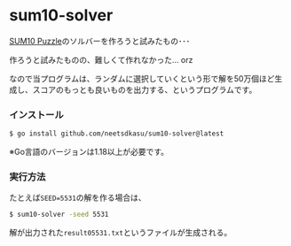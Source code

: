 # sum10-solver

[SUM10 Puzzle](https://neetsdkasu.github.io/game/sum10/index.html)のソルバーを作ろうと試みたもの･･･


作ろうと試みたものの、難しくて作れなかった… orz  

なので当プログラムは、ランダムに選択していくという形で解を50万個ほど生成し、スコアのもっとも良いものを出力する、というプログラムです。  

### インストール

```bash
$ go install github.com/neetsdkasu/sum10-solver@latest
```
※Go言語のバージョンは1.18以上が必要です。  


### 実行方法

たとえば`SEED=5531`の解を作る場合は、  
```bash
$ sum10-solver -seed 5531
```
解が出力された`result05531.txt`というファイルが生成される。  



